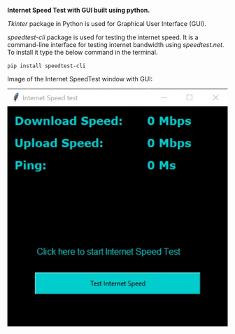 **Internet Speed Test with GUI built using python.**

*Tkinter* package in Python is used for Graphical User Interface (GUI).

*speedtest-cli* package is used for testing the internet speed. It is a command-line interface for testing internet bandwidth using *speedtest.net*. <br/>
To install it type the below command in the terminal. <br/>

```
pip install speedtest-cli
```

Image of the Internet SpeedTest window with  GUI:

![Image of Internet SpeedTest with  GUI](https://github.com/yogeshwaran-shanmuganathan/Basic-Python-Projects/blob/master/GUI_Internet_SpeedTest/GUI_Internet_SpeedTest.jpg)
